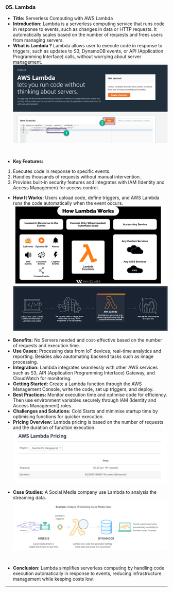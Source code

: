 ### 05. Lambda


* **Title:** Serverless Computing with AWS Lambda
&nbsp;
* **Introduction:**
Lambda is a serverless computing service that runs code in response to events, such as changes in data or HTTP requests. It automatically scales based on the number of requests and frees users from managing servers.
&nbsp;
* **What is Lambda ?**
Lambda allows user to execute code in response to triggers, such as updates to S3, DynamoDB events, or API (Application Programming Interface) calls, without worrying about server management.
![alt text](<Assets/Lambda - 5.png>)

&nbsp;
* **Key Features:**
1. Executes code in response to specific events.
2. Handles thousands of requests without manual intervention.
3. Provides built-in security features and integrates with IAM (Identity and Access Managemen) for access control.
&nbsp;
* **How It Works:**
Users upload code, define triggers, and AWS Lambda runs the code automatically when the event occurs.
![alt text](<Assets/Lambda - 4.png>)
![alt text](<Assets/Lambda - 3.png>)
&nbsp;
* **Benefits:**
No Servers needed and cost-effective based on the number of requests and execution time.
&nbsp;
* **Use Cases:**
Processing data from IoT devices, real-time analytics and reporting. Besides also aautomating backend tasks such as image processing.
&nbsp;
* **Integration:**
Lambda integrates seamlessly with other AWS services such as S3, API (Application Programming Interface) Gateway, and CloudWatch for monitoring.
&nbsp;
* **Getting Started:**
Create a Lambda function through the AWS Management Console, write the code, set up triggers, and deploy.
&nbsp;
* **Best Practices:**
Monitor execution time and optimise code for efficiency. Then use environment variables securely through IAM (Identity and Access Management) roles.
&nbsp;
* **Challenges and Solutions:**
Cold Starts and minimise startup time by optimising functions for quicker execution.
&nbsp;
* **Pricing Overview:**
Lambda pricing is based on the number of requests and the duration of function execution.
![alt text](<Assets/Lambda - 2.png>)
&nbsp;
* **Case Studies:**
A Social Media company use Lambda to analysis the streaming data.
![alt text](<Assets/Lambda - 1.png>)



&nbsp;
* **Conclusion:**
Lambda simplifies serverless computing by handling code execution automatically in response to events, reducing infrastructure management while keeping costs low.
****